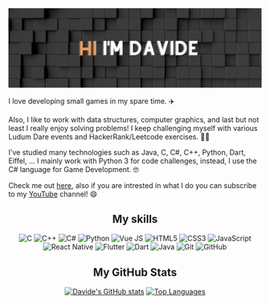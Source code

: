 <img src="./BG.png" />

I love developing small games in my spare time. ✈️

Also, I like to work with data structures, computer graphics, and last but not least I really enjoy solving problems!
I keep challenging myself with various Ludum Dare events and HackerRank/Leetcode exercises. 🧑‍💻

I've studied many technologies such as Java, C, C#, C++, Python, Dart, Eiffel, ...
I mainly work with Python 3 for code challenges, instead, I use the C# language for Game Development. 🤓

Check me out [here](https://www.davidepaolillo.it/), also if you are intrested in what I do you can subscribe to my [YouTube](https://www.youtube.com/@cgtech6414) channel! 😄

<div align=center>
<h2>My skills</h2>

![C](https://img.shields.io/badge/C-003EBA.svg?style=for-the-badge&logo=C&logoColor=white)
![C++](https://img.shields.io/badge/C++-619BF2.svg?style=for-the-badge&logo=Cplusplus&logoColor=white)
![C#](https://img.shields.io/badge/C%23-%23007ACC.svg?style=for-the-badge&logo=Csharp&logoColor=white)
![Python](https://img.shields.io/badge/Python-yellow.svg?style=for-the-badge&logo=Python&logoColor=white)
![Vue JS](https://img.shields.io/badge/Vue%20JS-3AB578.svg?style=for-the-badge&logo=Vue.js&logoColor=white)
![HTML5](https://img.shields.io/badge/html5-%23E34F26.svg?style=for-the-badge&logo=html5&logoColor=white)
![CSS3](https://img.shields.io/badge/css3-%231572B6.svg?style=for-the-badge&logo=css3&logoColor=white)
![JavaScript](https://img.shields.io/badge/javascript-%23323330.svg?style=for-the-badge&logo=javascript&logoColor=%23F7DF1E)
![React Native](https://img.shields.io/badge/react%20native-%2320232a.svg?style=for-the-badge&logo=react&logoColor=%2361DAFB)
![Flutter](https://img.shields.io/badge/flutter-49C9C5.svg?style=for-the-badge&logo=flutter&logoColor=3F649E)
  ![Dart](https://img.shields.io/badge/Dart-CA4245?style=for-the-badge&logo=dart&logoColor=white)
![Java](https://img.shields.io/badge/Java-F0C967.svg?style=for-the-badge&logo=Oracle&logoColor=white)
![Git](https://img.shields.io/badge/git-%23F05033.svg?style=for-the-badge&logo=git&logoColor=white)
![GitHub](https://img.shields.io/badge/github-%23121011.svg?style=for-the-badge&logo=github&logoColor=white)

<h2>My GitHub Stats</h2>

  [![Davide's GitHub stats](https://github-readme-stats.vercel.app/api?username=dame-time&show_icons=true&theme=radical)](https://github.com/dame-time/github-readme-stats)
[![Top Languages](https://github-readme-stats.vercel.app/api/top-langs/?username=dame-time&layout=compact&theme=radical)](https://github.com/dame-time/github-readme-stats)

  </div>

<!--
**Federica129/Federica129** is a ✨ _special_ ✨ repository because its `README.md` (this file) appears on your GitHub profile.
icons : https://github.com/Ileriayo/markdown-badges
stats : https://github.com/anuraghazra/github-readme-stats
-->
